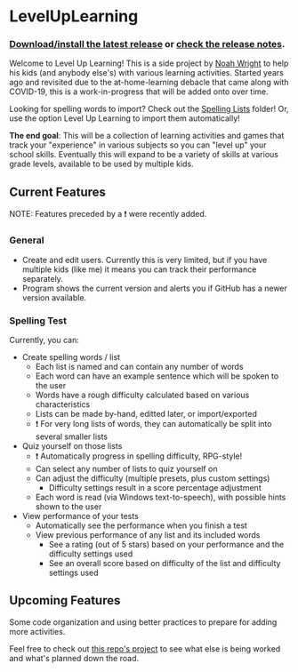 ﻿# LevelUpLearning
### [Download/install the latest release](https://github.com/NoahWright87/LevelUpLearning/releases/latest/download/LevelUpLearning.msi) or [check the release notes](https://github.com/NoahWright87/LevelUpLearning/releases/latest).

Welcome to Level Up Learning!  This is a side project by [Noah Wright](https://github.com/NoahWright87) to help his kids (and anybody else's) with various learning activities.  Started years ago and revisited due to the at-home-learning debacle that came along with COVID-19, this is a work-in-progress that will be added onto over time.

Looking for spelling words to import?  Check out the [Spelling Lists](https://github.com/NoahWright87/LevelUpLearning/tree/main/Spelling%20Lists) folder!  Or, use the option Level Up Learning to import them automatically!

**The end goal**: This will be a collection of learning activities and games that track your "experience" in various subjects so you can "level up" your school skills.  Eventually this will expand to be a variety of skills at various grade levels, available to be used by multiple kids.

## Current Features
NOTE: Features preceded by a ❗ were recently added.

### General
- Create and edit users.  Currently this is very limited, but if you have multiple kids (like me) it means you can track their performance separately.
- Program shows the current version and alerts you if GitHub has a newer version available.

### Spelling Test
Currently, you can:
- Create spelling words / list
  - Each list is named and can contain any number of words
  - Each word can have an example sentence which will be spoken to the user
  - Words have a rough difficulty calculated based on various characteristics
  - Lists can be made by-hand, editted later, or import/exported
  - ❗ For very long lists of words, they can automatically be split into several smaller lists
- Quiz yourself on those lists
  - ❗ Automatically progress in spelling difficulty, RPG-style!
  - Can select any number of lists to quiz yourself on
  - Can adjust the difficulty (multiple presets, plus custom settings)
    - Difficulty settings result in a score percentage adjustment
  - Each word is read (via Windows text-to-speech), with possible hints shown to the user
- View performance of your tests
  - Automatically see the performance when you finish a test
  - View previous performance of any list and its included words
    - See a rating (out of 5 stars) based on your performance and the difficulty settings used
    - See an overall score based on difficulty of the list and difficulty settings used

## Upcoming Features
Some code organization and using better practices to prepare for adding more activities.

Feel free to check out [this repo's project](https://github.com/NoahWright87/LevelUpLearning/projects/2) to see what else is being worked and what's planned down the road.
